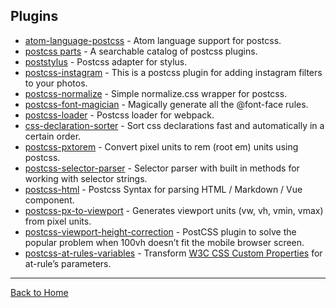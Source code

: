 ## Plugins

- [atom-language-postcss](https://github.com/azat-io/atom-language-postcss) - Atom language support for postcss.
- [postcss parts](https://www.postcss.parts) - A searchable catalog of postcss plugins.
- [poststylus](https://github.com/seaneking/poststylus) - Postcss adapter for stylus.
- [postcss-instagram](https://github.com/azat-io/postcss-instagram) - This is a postcss plugin for adding instagram filters to your photos.
- [postcss-normalize](https://github.com/jonathantneal/postcss-normalize) - Simple normalize.css wrapper for postcss.
- [postcss-font-magician](https://github.com/jonathantneal/postcss-font-magician) - Magically generate all the @font-face rules.
- [postcss-loader](https://github.com/postcss/postcss-loader) - Postcss loader for webpack.
- [css-declaration-sorter](https://github.com/Siilwyn/css-declaration-sorter) - Sort css declarations fast and automatically in a certain order.
- [postcss-pxtorem](https://github.com/cuth/postcss-pxtorem) - Convert pixel units to rem (root em) units using postcss.
- [postcss-selector-parser](https://github.com/postcss/postcss-selector-parser) - Selector parser with built in methods for working with selector strings.
- [postcss-html](https://github.com/gucong3000/postcss-html) - Postcss Syntax for parsing HTML / Markdown / Vue component.
- [postcss-px-to-viewport](https://github.com/evrone/postcss-px-to-viewport) - Generates viewport units (vw, vh, vmin, vmax) from pixel units.
- [postcss-viewport-height-correction](https://github.com/Faisal-Manzer/postcss-viewport-height-correction) - PostCSS plugin to solve the popular problem when 100vh doesn’t fit the mobile browser screen.
- [postcss-at-rules-variables](https://github.com/Scrum/postcss-at-rules-variables) - Transform [W3C CSS Custom Properties](http://www.w3.org/TR/css-variables/) for at-rule’s parameters.

---
[Back to Home](https://github.com/jdrgomes/awesome-postcss)
